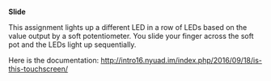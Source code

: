 **Slide**

This assignment lights up a different LED in a row of LEDs based on the value output by a soft potentiometer. You slide your finger across the soft pot and the LEDs light up sequentially.

Here is the documentation: http://intro16.nyuad.im/index.php/2016/09/18/is-this-touchscreen/
